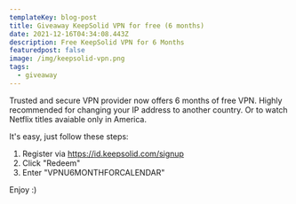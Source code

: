 ```yaml
---
templateKey: blog-post
title: Giveaway KeepSolid VPN for free (6 months)
date: 2021-12-16T04:34:08.443Z
description: Free KeepSolid VPN for 6 Months
featuredpost: false
image: /img/keepsolid-vpn.png
tags:
  - giveaway
---
```


Trusted and secure VPN provider now offers 6 months of free VPN. Highly recommended for changing your IP address to another country. Or to watch Netflix titles avaiable only in America.

It's easy, just follow these steps:

1. Register via https://id.keepsolid.com/signup
2. Click "Redeem"
3. Enter "VPNU6MONTHFORCALENDAR"

Enjoy :)

